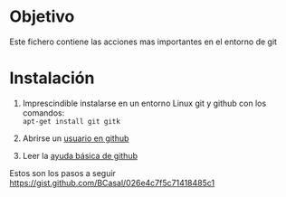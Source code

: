 # Objetivo  
Este fichero contiene las acciones mas importantes en el entorno de git  
# Instalación  
1. Imprescindible instalarse en un entorno Linux git y github con los comandos:  
```apt-get install git gitk```  

2. Abrirse un [usuario en github](https://github.com/)  
3. Leer la [ayuda básica de github](https://guides.github.com/activities/hello-world/)


Estos son los pasos a seguir
https://gist.github.com/BCasal/026e4c7f5c71418485c1
